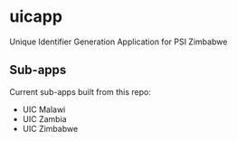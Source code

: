 # uicapp
Unique Identifier Generation Application for PSI Zimbabwe

## Sub-apps
Current sub-apps built from this repo:
- UIC Malawi
- UIC Zambia
- UIC Zimbabwe

